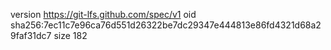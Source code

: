 version https://git-lfs.github.com/spec/v1
oid sha256:7ec11c7e96ca76d551d26322be7dc29347e444813e86fd4321d68a29faf31dc7
size 182
